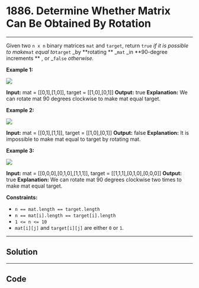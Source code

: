 # 1886. Determine Whether Matrix Can Be Obtained By Rotation

---

Given two `n x n` binary matrices `mat` and `target`, return `true` _if it is possible to make_`mat` _equal to_`target` _by **rotating ** _`mat` _in **90-degree increments ** , or _`false` _otherwise._

 

**Example 1:**

![](https://assets.leetcode.com/uploads/2021/05/20/grid3.png)


**Input:** mat = [[0,1],[1,0]], target = [[1,0],[0,1]]
**Output:** true
**Explanation:** We can rotate mat 90 degrees clockwise to make mat equal target.


**Example 2:**

![](https://assets.leetcode.com/uploads/2021/05/20/grid4.png)


**Input:** mat = [[0,1],[1,1]], target = [[1,0],[0,1]]
**Output:** false
**Explanation:** It is impossible to make mat equal to target by rotating mat.


**Example 3:**

![](https://assets.leetcode.com/uploads/2021/05/26/grid4.png)


**Input:** mat = [[0,0,0],[0,1,0],[1,1,1]], target = [[1,1,1],[0,1,0],[0,0,0]]
**Output:** true
**Explanation:** We can rotate mat 90 degrees clockwise two times to make mat equal target.


 

**Constraints:**

  * `n == mat.length == target.length`
  * `n == mat[i].length == target[i].length`
  * `1 <= n <= 10`
  * `mat[i][j]` and `target[i][j]` are either `0` or `1`.

---

## Solution



---

## Code
```python


```